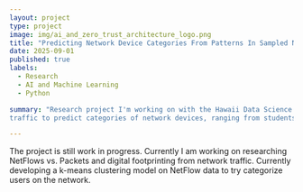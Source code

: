 ```yaml
---
layout: project
type: project
image: img/ai_and_zero_trust_architecture_logo.png
title: "Predicting Network Device Categories From Patterns In Sampled Network Traffic"
date: 2025-09-01
published: true
labels:
  - Research
  - AI and Machine Learning
  - Python

summary: "Research project I'm working on with the Hawaii Data Science Institute under the mentorship of Curt Dodds to explore whether we can train a model on sampled network
traffic to predict categories of network devices, ranging from students, faculty, to guests."

---
```

The project is still work in progress. Currently I am working on researching NetFlows vs. Packets and digital footprinting from network traffic. Currently developing a k-means clustering model on NetFlow data to try categorize users on the network. 

